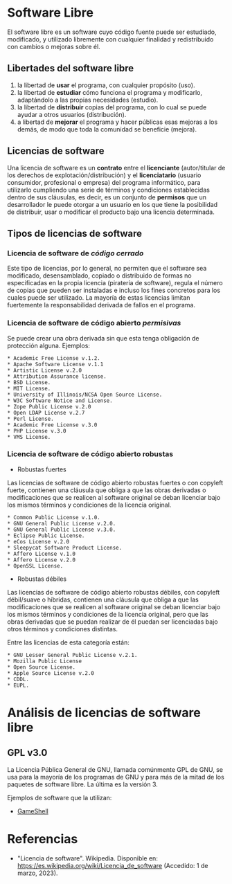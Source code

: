 # Software Libre

El software libre es un software cuyo código fuente puede ser estudiado, modificado, y utilizado libremente con cualquier finalidad y redistribuido con cambios o mejoras sobre él.

## Libertades del software libre

1. la libertad de **usar** el programa, con cualquier propósito (uso). 
2. la libertad de **estudiar** cómo funciona el programa y modificarlo, adaptándolo a las propias necesidades (estudio). 
3. la libertad de **distribuir** copias del programa, con lo cual se puede ayudar a otros usuarios (distribución). 
4. a libertad de **mejorar** el programa y hacer públicas esas mejoras a los demás, de modo que toda la comunidad se beneficie (mejora). 

## Licencias de software

Una licencia de software es un **contrato** entre el **licenciante** (autor/titular de los derechos de explotación/distribución) y el **licenciatario** (usuario consumidor, profesional o empresa) del programa informático, para utilizarlo cumpliendo una serie de términos y condiciones establecidas dentro de sus cláusulas, es decir, es un conjunto de **permisos** que un desarrollador le puede otorgar a un usuario en los que tiene la posibilidad de distribuir, usar o modificar el producto bajo una licencia determinada.

## Tipos de licencias de software

### Licencia de software de *código cerrado*

Este tipo de licencias, por lo general, no permiten que el software sea modificado, desensamblado, copiado o distribuido de formas no especificadas en la propia licencia (piratería de software), regula el número de copias que pueden ser instaladas e incluso los fines concretos para los cuales puede ser utilizado. La mayoría de estas licencias limitan fuertemente la responsabilidad derivada de fallos en el programa.

### Licencia de software de código abierto *permisivas*

Se puede crear una obra derivada sin que esta tenga obligación de protección alguna. Ejemplos:

    * Academic Free License v.1.2.
    * Apache Software License v.1.1
    * Artistic License v.2.0
    * Attribution Assurance license.
    * BSD License.
    * MIT License.
    * University of Illinois/NCSA Open Source License.
    * W3C Software Notice and License.
    * Zope Public License v.2.0
    * Open LDAP License v.2.7
    * Perl License.
    * Academic Free License v.3.0
    * PHP License v.3.0
    * VMS License.
    
### Licencia de software de código abierto robustas

* Robustas fuertes

Las licencias de software de código abierto robustas fuertes o con copyleft fuerte, contienen una cláusula que obliga a que las obras derivadas o modificaciones que se realicen al software original se deban licenciar bajo los mismos términos y condiciones de la licencia original.

    * Common Public License v.1.0.
    * GNU General Public License v.2.0.
    * GNU General Public License v.3.0.
    * Eclipse Public License.
    * eCos License v.2.0
    * Sleepycat Software Product License.
    * Affero License v.1.0
    * Affero License v.2.0
    * OpenSSL License.

* Robustas débiles

Las licencias de software de código abierto robustas débiles, con copyleft débil/suave o híbridas, contienen una cláusula que obliga a que las modificaciones que se realicen al software original se deban licenciar bajo los mismos términos y condiciones de la licencia original, pero que las obras derivadas que se puedan realizar de él puedan ser licenciadas bajo otros términos y condiciones distintas.

Entre las licencias de esta categoría están:

    * GNU Lesser General Public License v.2.1.
    * Mozilla Public License
    * Open Source License.
    * Apple Source License v.2.0
    * CDDL.
    * EUPL.

# Análisis de licencias de software libre

## GPL v3.0

La Licencia Pública General de GNU, llamada comúnmente GPL de GNU, se usa para la mayoría de los programas de GNU y para más de la mitad de los paquetes de software libre. La última es la versión 3. 

Ejemplos de software que la utilizan:
   * [GameShell](https://github.com/phyver/GameShell)


# Referencias

* "Licencia de software". Wikipedia. Disponible en: https://es.wikipedia.org/wiki/Licencia_de_software (Accedido: 1 de marzo, 2023). 
